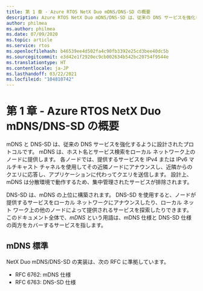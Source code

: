 ```yaml
---
title: 第 1 章 - Azure RTOS NetX Duo mDNS/DNS-SD の概要
description: Azure RTOS NetX Duo mDNS/DNS-SD は、従来の DNS サービスを強化します。
author: philmea
ms.author: philmea
ms.date: 07/09/2020
ms.topic: article
ms.service: rtos
ms.openlocfilehash: b46539ee4d502fa4c90fb3392e25cd3bee40dc5b
ms.sourcegitcommit: e3d42e1f2920ec9cb002634b542bc20754f9544e
ms.translationtype: HT
ms.contentlocale: ja-JP
ms.lasthandoff: 03/22/2021
ms.locfileid: "104810742"
---
```

# <a name="chapter-1---introduction-to-azure-rtos-netx-duo-mdnsdns-sd"></a>第 1 章 - Azure RTOS NetX Duo mDNS/DNS-SD の概要

mDNS と DNS-SD は、従来の DNS サービスを強化するように設計されたプロトコルです。 mDNS は、ホスト名とサービス検索をローカル ネットワーク上のノードに提供します。 各ノードでは、提供するサービスを IPv4 または IPv6 マルチキャスト チャネルを使用してその近隣ノードにアナウンスし、近隣からのクエリに応答し、アプリケーションに代わってクエリを送信します。 設計上、mDNS は分散環境で動作するため、集中管理されたサービスが排除されます。

DNS-SD は、mDNS の上位に構築されます。 DNS-SD を使用すると、ノードが提供するサービスをローカル ネットワークにアナウンスしたり、ローカル ネット ワーク上の他のノードによって提供されるサービスを探索したりできます。 このドキュメント全体で、*mDNS* という用語は、mDNS 仕様と DNS-SD 仕様の両方をカバーするサービスを指します。

## <a name="mdns-standard"></a>mDNS 標準

NetX Duo mDNS/DNS-SD の実装は、次の RFC に準拠しています。

- RFC 6762: mDNS 仕様
- RFC 6763: DNS-SD 仕様